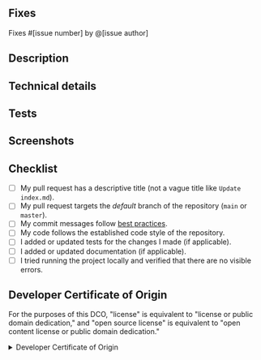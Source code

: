 ## Fixes
<!-- If PR doesn't fully resolve the issue, replace 'Fixes' below with 'Related to'. -->
<!-- If there is no issue being resolved, please open one before creating this pull request. -->
Fixes #[issue number] by @[issue author]

## Description
<!-- Concisely describe what the pull request does. -->

## Technical details
<!-- Add any other information or technical details about the implementation; or delete this section entirely. -->

## Tests
<!-- Give steps for the reviewer to verify that this PR fixes the problem; or delete this section entirely. -->

## Screenshots
<!-- Add screenshots to show the problem and the solution; or delete this section entirely. -->

## Checklist
<!-- Replace  the [ ] with [x] to check the boxes. --> 
- [ ] My pull request has a descriptive title (not a vague title like `Update
  index.md`).
- [ ] My pull request targets the *default* branch of the repository (`main` or `master`).
- [ ] My commit messages follow [best practices][best_practices].
- [ ] My code follows the established code style of the repository.
- [ ] I added or updated tests for the changes I made (if applicable).
- [ ] I added or updated documentation (if applicable).
- [ ] I tried running the project locally and verified that there are no
  visible errors.

[best_practices]:https://gist.github.com/robertpainsi/b632364184e70900af4ab688decf6f53

## Developer Certificate of Origin
<!-- You must read and understand the following attestation. -->

For the purposes of this DCO, "license" is equivalent to "license or public domain dedication," and "open source license" is equivalent to "open content license or public domain dedication."
<details>
<summary>Developer Certificate of Origin</summary>

```
Developer Certificate of Origin
Version 1.1

Copyright (C) 2004, 2006 The Linux Foundation and its contributors.
1 Letterman Drive
Suite D4700
San Francisco, CA, 94129

Everyone is permitted to copy and distribute verbatim copies of this
license document, but changing it is not allowed.


Developer's Certificate of Origin 1.1

By making a contribution to this project, I certify that:

(a) The contribution was created in whole or in part by me and I
    have the right to submit it under the open source license
    indicated in the file; or

(b) The contribution is based upon previous work that, to the best
    of my knowledge, is covered under an appropriate open source
    license and I have the right under that license to submit that
    work with modifications, whether created in whole or in part
    by me, under the same open source license (unless I am
    permitted to submit under a different license), as indicated
    in the file; or

(c) The contribution was provided directly to me by some other
    person who certified (a), (b) or (c) and I have not modified
    it.

(d) I understand and agree that this project and the contribution
    are public and that a record of the contribution (including all
    personal information I submit with it, including my sign-off) is
    maintained indefinitely and may be redistributed consistent with
    this project or the open source license(s) involved.
```

</details>
